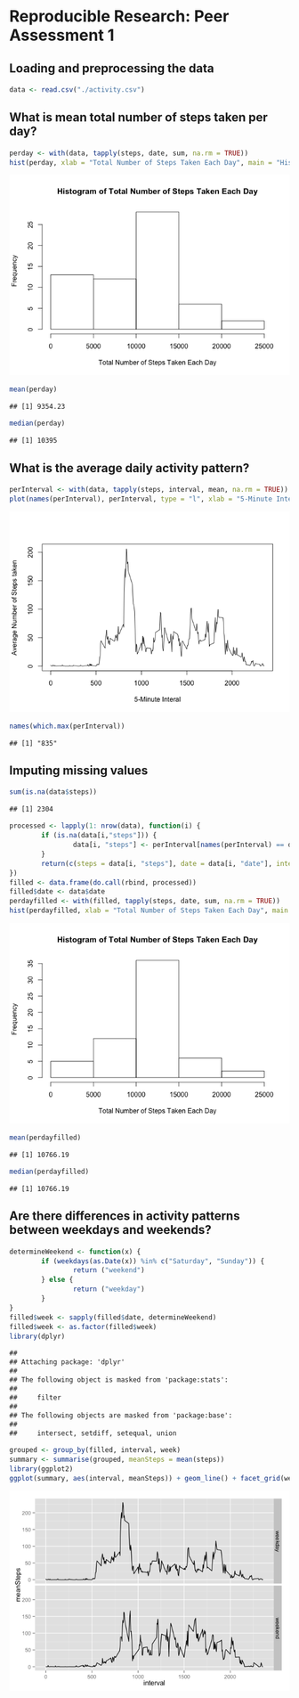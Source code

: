 # Reproducible Research: Peer Assessment 1


## Loading and preprocessing the data

```r
data <- read.csv("./activity.csv")
```


## What is mean total number of steps taken per day?

```r
perday <- with(data, tapply(steps, date, sum, na.rm = TRUE))
hist(perday, xlab = "Total Number of Steps Taken Each Day", main = "Histogram of Total Number of Steps Taken Each Day")
```

![](PA1_template_files/figure-html/unnamed-chunk-2-1.png) 

```r
mean(perday)
```

```
## [1] 9354.23
```

```r
median(perday)
```

```
## [1] 10395
```

## What is the average daily activity pattern?

```r
perInterval <- with(data, tapply(steps, interval, mean, na.rm = TRUE))
plot(names(perInterval), perInterval, type = "l", xlab = "5-Minute Interal", ylab = "Average Number of Steps taken")
```

![](PA1_template_files/figure-html/unnamed-chunk-3-1.png) 

```r
names(which.max(perInterval))
```

```
## [1] "835"
```


## Imputing missing values

```r
sum(is.na(data$steps))
```

```
## [1] 2304
```

```r
processed <- lapply(1: nrow(data), function(i) {
        if (is.na(data[i,"steps"])) {
                data[i, "steps"] <- perInterval[names(perInterval) == data[i, "interval"]]
        }
        return(c(steps = data[i, "steps"], date = data[i, "date"], interval = data[i, "interval"]))
})
filled <- data.frame(do.call(rbind, processed))
filled$date <- data$date
perdayfilled <- with(filled, tapply(steps, date, sum, na.rm = TRUE))
hist(perdayfilled, xlab = "Total Number of Steps Taken Each Day", main = "Histogram of Total Number of Steps Taken Each Day")
```

![](PA1_template_files/figure-html/unnamed-chunk-4-1.png) 

```r
mean(perdayfilled)
```

```
## [1] 10766.19
```

```r
median(perdayfilled)
```

```
## [1] 10766.19
```


## Are there differences in activity patterns between weekdays and weekends?

```r
determineWeekend <- function(x) {
        if (weekdays(as.Date(x)) %in% c("Saturday", "Sunday")) {
                return ("weekend")
        } else {
                return ("weekday")
        }
}
filled$week <- sapply(filled$date, determineWeekend)
filled$week <- as.factor(filled$week)
library(dplyr)
```

```
## 
## Attaching package: 'dplyr'
## 
## The following object is masked from 'package:stats':
## 
##     filter
## 
## The following objects are masked from 'package:base':
## 
##     intersect, setdiff, setequal, union
```

```r
grouped <- group_by(filled, interval, week)
summary <- summarise(grouped, meanSteps = mean(steps))
library(ggplot2)
ggplot(summary, aes(interval, meanSteps)) + geom_line() + facet_grid(week~.)
```

![](PA1_template_files/figure-html/unnamed-chunk-5-1.png) 
